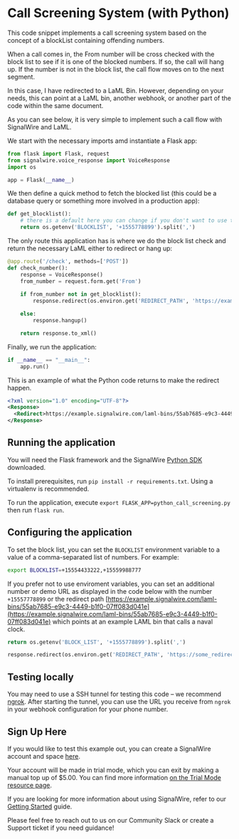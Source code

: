 # Call Screening System (with Python)

This code snippet implements a call screening system based on the concept of a blockList containing offending numbers. 

When a call comes in, the From number will be cross checked with the block list to see if it is one of the blocked numbers. If so, the call will hang up. If the number is not in the block list, the call flow moves on to the next segment. 

In this case, I have redirected to a LaML Bin. However, depending on your needs, this can point at a LaML bin, another webhook, or another part of the code within the same document. 

As you can see below, it is very simple to implement such a call flow with SignalWire and LaML.

We start with the necessary imports amd instantiate a Flask app:

```python
from flask import Flask, request
from signalwire.voice_response import VoiceResponse
import os

app = Flask(__name__)
```

We then define a quick method to fetch the blocked list (this could be a database query or something more involved in a production app):

```python
def get_blocklist():
    # there is a default here you can change if you don't want to use the environment variable
    return os.getenv('BLOCKLIST', '+1555778899').split(',')
```

The only route this application has is where we do the block list check and return the necessary LaML either to redirect or hang up:

```python
@app.route('/check', methods=['POST'])
def check_number():
    response = VoiceResponse()
    from_number = request.form.get('From')
    
    if from_number not in get_blocklist():
        response.redirect(os.environ.get('REDIRECT_PATH', 'https://example.signalwire.com/laml-bins/55ab7685-e9c3-4449-b1f0-07ff083d041e'))

    else:
        response.hangup()

    return response.to_xml()
```

Finally, we run the application:

```python
if __name__ == "__main__":
    app.run()
```

This is an example of what the Python code returns to make the redirect happen.

```xml
<?xml version="1.0" encoding="UTF-8"?>
<Response>
  <Redirect>https://example.signalwire.com/laml-bins/55ab7685-e9c3-4449-b1f0-07ff083d041e</Redirect>
</Response>
```
## Running the application

You will need the Flask framework and the SignalWire [Python SDK](https://docs.signalwire.com/topics/laml-api/#laml-rest-api-client-libraries-and-sdks-python) downloaded.

To install prerequisites, run `pip install -r requirements.txt`. Using a virtualenv is recommended.

To run the application, execute `export FLASK_APP=python_call_screening.py` then run `flask run`.

## Configuring the application

To set the block list, you can set the `BLOCKLIST` environment variable to a value of a comma-separated list of numbers. For example:

```bash
export BLOCKLIST=+15554433222,+15559988777
```

If you prefer not to use enviroment variables, you can set an additional number or demo URL as displayed in the code below with the number `+15557778899` or the redirect path [https://example.signalwire.com/laml-bins/55ab7685-e9c3-4449-b1f0-07ff083d041e](https://example.signalwire.com/laml-bins/55ab7685-e9c3-4449-b1f0-07ff083d041e) which points at an example LAML bin that calls a naval clock.

```python
return os.getenv('BLOCK_LIST', '+1555778899').split(',')
```
 
```python
response.redirect(os.environ.get('REDIRECT_PATH', 'https://some_redirect_url'))
```

## Testing locally

You may need to use a SSH tunnel for testing this code – we recommend [ngrok](https://ngrok.com/). After starting the tunnel, you can use the URL you receive from `ngrok` in your webhook configuration for your phone number.

## Sign Up Here

If you would like to test this example out, you can create a SignalWire account and space [here](https://m.signalwire.com/signups/new?s=1).

Your account will be made in trial mode, which you can exit by making a manual top up of $5.00. You can find more information [on the Trial Mode resource page](https://signalwire.com/resources/getting-started/trial-mode).

If you are looking for more information about using SignalWire, refer to our [Getting Started](https://signalwire.com/resources/getting-started/signalwire-101) guide.

Please feel free to reach out to us on our Community Slack or create a Support ticket if you need guidance!
